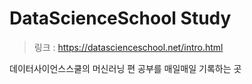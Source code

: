 # DataScienceSchool Study

>  링크 : https://datascienceschool.net/intro.html

데이터사이언스스쿨의 머신러닝 편 공부를 매일매일 기록하는 곳